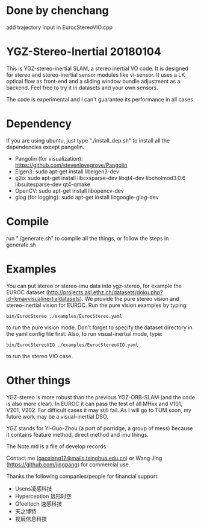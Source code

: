 # Done by chenchang
add trajectory input in EurocStereoVIO.cpp 

# YGZ-Stereo-Inertial 20180104
This is YGZ-stereo-inertial SLAM, a stereo inertial VO code. It is designed for stereo and stereo-inertial sensor modules like vi-sensor. It uses a LK optical flow as front-end and a sliding window bundle adjustment as a backend. Feel free to try it in datasets and your own sensors. 

The code is experimental and I can't guarantee  its performance in all cases.

# Dependency
If you are using ubuntu, just type "./install_dep.sh" to install all the dependencies except pangolin.

- Pangolin (for visualization): https://github.com/stevenlovegrove/Pangolin 
- Eigen3: sudo apt-get install libeigen3-dev
- g2o: sudo apt-get install libcxsparse-dev libqt4-dev libcholmod3.0.6 libsuitesparse-dev qt4-qmake 
- OpenCV: sudo apt-get install libopencv-dev
- glog (for logging): sudo apt-get install libgoogle-glog-dev

# Compile
run "./generate.sh" to compile all the things, or follow the steps in generate.sh

# Examples
You can put stereo or stereo-imu data into ygz-stereo, for example the EUROC dataset 
(http://projects.asl.ethz.ch/datasets/doku.php?id=kmavvisualinertialdatasets). We provide the pure stereo vision and stereo-inertial vision for EUROC. Run the pure vision examples by typing:

```
bin/EurocStereo ./examples/EurocStereo.yaml
```

to run the pure vision mode. Don't forget to specify the dataset directory in the yaml config file first. Also, to run visual-inertial mode, type: 
```
bin/EurocStereoVIO ./examples/EurocStereoVIO.yaml
```

to run the stereo VIO case.

# Other things
YGZ-stereo is more robust than the previous YGZ-ORB-SLAM (and the code is also more clear). In EUROC it can pass the test of all MHxx and V101, V201, V202. For difficult cases it may still fail. As I will go to TUM soon, my future work may be a visual-inertial DSO.

YGZ stands for Yi-Guo-Zhou (a port of porridge, a group of mess) because it contains feature method, direct method and imu things.

The Note.md is a file of develop records.

Contact me (gaoxiang12@mails.tsinghua.edu.cn) or Wang Jing (https://github.com/jingpang) for commercial use.

Thanks the following companies/people for financial support:
- Usens凌感科技
- Hyperception 远形时空
- Qfeeltech 速感科技
- 天之博特
- 视辰信息科技

